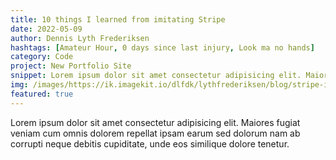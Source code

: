```yaml
---
title: 10 things I learned from imitating Stripe
date: 2022-05-09
author: Dennis Lyth Frederiksen
hashtags: [Amateur Hour, 0 days since last injury, Look ma no hands]
category: Code
project: New Portfolio Site
snippet: Lorem ipsum dolor sit amet consectetur adipisicing elit. Maiores fugiat veniam cum omnis dolorem repellat ipsam earum sed dolorum nam ab corrupti neque debitis cupiditate, unde eos similique dolore tenetur.
img: /images/https://ik.imagekit.io/dlfdk/lythfrederiksen/blog/stripe-imitation_0GrxC5rvM.png
featured: true
---
```


Lorem ipsum dolor sit amet consectetur adipisicing elit. Maiores fugiat veniam cum omnis dolorem repellat ipsam earum sed dolorum nam ab corrupti neque debitis cupiditate, unde eos similique dolore tenetur.